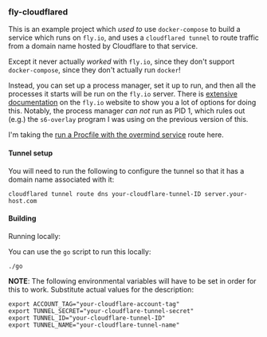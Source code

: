 ### fly-cloudflared

This is an example project which *used to* use `docker-compose` to build a service
which runs on `fly.io`, and uses a `cloudflared tunnel` to route traffic
from a domain name hosted by Cloudflare to that service.

Except it never actually *worked* with `fly.io`, since they don't support
`docker-compose`, since they don't actually run `docker`!

Instead, you can set up a process manager, set it up to run, and then all the
processes it starts will be run on the `fly.io` server. There is
[extensive documentation](https://fly.io/docs/app-guides/multiple-processes/) 
on the `fly.io` website to show you a lot of options for doing this. Notably, the 
process manager *can not* run as PID 1, which rules out (e.g.) the `s6-overlay` 
program I was using on the previous version of this.

I'm taking the [run a Procfile with the overmind service](https://github.com/DarthSim/overmind)
route here.

#### Tunnel setup

You will need to run the following to configure the tunnel so that it has
a domain name associated with it:

    cloudflared tunnel route dns your-cloudflare-tunnel-ID server.your-host.com

#### Building

Running locally:

You can use the `go` script to run this locally:

    ./go

**NOTE**: The following environmental variables will have to be set in order
for this to work. Substitute actual values for the description:

    export ACCOUNT_TAG="your-cloudflare-account-tag"
    export TUNNEL_SECRET="your-cloudflare-tunnel-secret"
    export TUNNEL_ID="your-cloudflare-tunnel-ID"
    export TUNNEL_NAME="your-cloudflare-tunnel-name"
